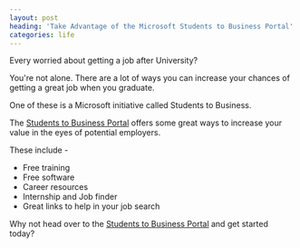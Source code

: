 ```yaml
---
layout: post
heading: 'Take Advantage of the Microsoft Students to Business Portal'
categories: life
---
```


Every worried about getting a job after University?

You're not alone. There are a lot of ways you can increase your chances of getting a great job when you graduate.

One of these is a Microsoft initiative called Students to Business.

<!-- Replace missing image from http://media.chris-alexander.co.uk/wp-content/uploads/2010/04/s2b.jpg -->

The [Students to Business Portal](https://web.archive.org/web/20130505002555/http://www.microsoft.com/studentstobusiness/home/default.aspx) offers some great ways to increase your value in the eyes of potential employers.

These include -

* Free training
* Free software
* Career resources
* Internship and Job finder
* Great links to help in your job search

Why not head over to the [Students to Business Portal](https://web.archive.org/web/20130505002555/http://www.microsoft.com/studentstobusiness/home/default.aspx) and get started today?